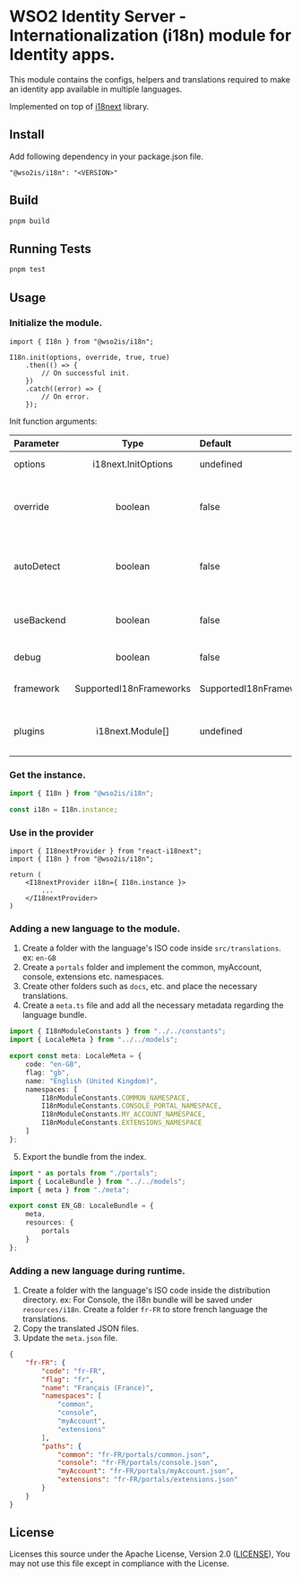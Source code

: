 # WSO2 Identity Server - Internationalization (i18n) module for Identity apps.

This module contains the configs, helpers and translations required to make an identity app available in multiple languages.

Implemented on top of [i18next](https://www.i18next.com/) library.

## Install
Add following dependency in your package.json file.

`"@wso2is/i18n": "<VERSION>"`

## Build
```bash
pnpm build
```

## Running Tests
```bash
pnpm test
```

## Usage

### Initialize the module.

```tsx
import { I18n } from "@wso2is/i18n";

I18n.init(options, override, true, true)
    .then(() => {
        // On successful init.
    })
    .catch((error) => {
        // On error.
    });

```

Init function arguments:

| Parameter                 | Type                       | Default                           | Description                                       |
| :------------------------ |:--------------------------:| :---------------------------------| :-------------------------------------------------|
| options 	                | i18next.InitOptions        | undefined                         | Passed in init options.
| override                  | boolean                    | false                             | Should the passed in options replace the default.
| autoDetect                | boolean                    | false                             | If autodetect plugin should be used or not.
| useBackend                | boolean                    | false                             | If XHR back end plugin should be used or not.
| debug                     | boolean                    | false                             | If debug is enabled.
| framework                 | SupportedI18nFrameworks    | SupportedI18nFrameworks.REACT     | The framework to use.
| plugins                   | i18next.Module[]           | undefined                         | Other i18next plugins to use.

### Get the instance.

```ts
import { I18n } from "@wso2is/i18n";

const i18n = I18n.instance;
```

### Use in the provider

```tsx
import { I18nextProvider } from "react-i18next";
import { I18n } from "@wso2is/i18n";

return (
    <I18nextProvider i18n={ I18n.instance }>
        ...
    </I18nextProvider>
)
```

### Adding a new language to the module.

1. Create a folder with the language's ISO code inside `src/translations`. ex: `en-GB`
2. Create a `portals` folder and implement the common, myAccount, console, extensions etc. namespaces.
3. Create other folders such as `docs`, etc. and place the necessary translations.
4. Create a `meta.ts` file and add all the necessary metadata regarding the language bundle.

```ts
import { I18nModuleConstants } from "../../constants";
import { LocaleMeta } from "../../models";

export const meta: LocaleMeta = {
    code: "en-GB",
    flag: "gb",
    name: "English (United Kingdom)",
    namespaces: [
        I18nModuleConstants.COMMON_NAMESPACE,
        I18nModuleConstants.CONSOLE_PORTAL_NAMESPACE,
        I18nModuleConstants.MY_ACCOUNT_NAMESPACE,
        I18nModuleConstants.EXTENSIONS_NAMESPACE
    ]
};
```

5. Export the bundle from the index.

```ts
import * as portals from "./portals";
import { LocaleBundle } from "../../models";
import { meta } from "./meta";

export const EN_GB: LocaleBundle = {
    meta,
    resources: {
        portals
    }
};
```

### Adding a new language during runtime.
1. Create a folder with the language's ISO code inside the distribution directory. ex: For Console, the i18n bundle will be saved under `resources/i18n`. Create a folder `fr-FR` to store french language the translations.
2. Copy the translated JSON files.
3. Update the `meta.json` file.

```json
{
    "fr-FR": {
        "code": "fr-FR",
        "flag": "fr",
        "name": "Français (France)",
        "namespaces": [
            "common",
            "console",
            "myAccount",
            "extensions"
        ],
        "paths": {
            "common": "fr-FR/portals/common.json",
            "console": "fr-FR/portals/console.json",
            "myAccount": "fr-FR/portals/myAccount.json",
            "extensions": "fr-FR/portals/extensions.json"
        }
    }
}
```

## License

Licenses this source under the Apache License, Version 2.0 ([LICENSE](../../LICENSE)), You may not use this file except in compliance with the License.

